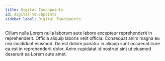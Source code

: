 ```yaml
---
title: Digital Touchpoints
id: digital-touchpoints
sidebar_label: Digital Touchpoints
---
```


<!-- @part src="../parts/digital-touchpoints/h1-digital-touchpoints-description.md" -->

Cillum nulla Lorem nulla laborum aute labore excepteur reprehenderit in reprehenderit. Officia aliquip laboris velit officia. Consequat anim magna eu nisi incididunt eiusmod. Do est dolore pariatur in aliquip sunt occaecat irure ea est in reprehenderit dolor. Anim cupidatat id nostrud sint ut eiusmod deserunt ea Lorem aute amet.
<!-- @/part -->

<!-- @part src="../parts/digital-touchpoints/h1-digital-touchpoints-body.md" -->
<!-- Your content goes here, replacing this comment -->
<!-- @/part -->

